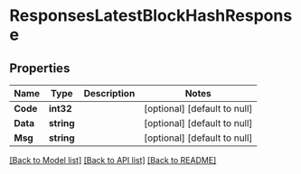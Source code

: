 # ResponsesLatestBlockHashResponse

## Properties
Name | Type | Description | Notes
------------ | ------------- | ------------- | -------------
**Code** | **int32** |  | [optional] [default to null]
**Data** | **string** |  | [optional] [default to null]
**Msg** | **string** |  | [optional] [default to null]

[[Back to Model list]](../README.md#documentation-for-models) [[Back to API list]](../README.md#documentation-for-api-endpoints) [[Back to README]](../README.md)

